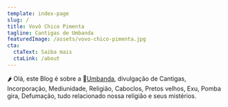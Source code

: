 ```yaml
---
template: index-page
slug: /
title: Vovô Chico Pimenta
tagline: Cantigas de Umbanda  
featuredImage: /assets/vovo-chico-pimenta.jpg
cta:
  ctaText: Saiba mais
  ctaLink: /about
---
```

🌶 Olá, este Blog é sobre a 🤍<a href='https://pt.wikipedia.org/wiki/Umbanda' target="_blank">Umbanda</a>, divulgação de Cantigas, Incorporação, Mediunidade, Religião, Caboclos, Pretos velhos, Exu, Pomba gira, Defumação, tudo relacionado nossa religião e seus mistérios. 